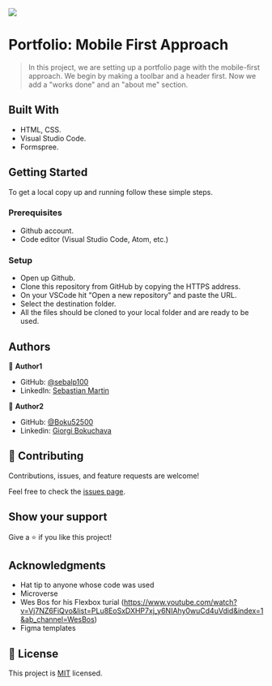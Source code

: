 ![](https://img.shields.io/badge/Microverse-blueviolet)

# Portfolio: Mobile First Approach

> In this project, we are setting up a portfolio page with the mobile-first approach. We begin by making a toolbar and a header first. Now we add a "works done" and an "about me" section.

## Built With

- HTML, CSS.
- Visual Studio Code.
- Formspree.

## Getting Started

To get a local copy up and running follow these simple steps.

### Prerequisites

- Github account.
- Code editor (Visual Studio Code, Atom, etc.)

### Setup

- Open up Github.
- Clone this repository from GitHub by copying the HTTPS address.
- On your VSCode hit "Open a new repository" and paste the URL.
- Select the destination folder.
- All the files should be cloned to your local folder and are ready to be used.

## Authors

👤 **Author1**

- GitHub: [@sebalp100](https://github.com/sebalp100)
- LinkedIn: [Sebastian Martin](https://www.linkedin.com/in/sebastian-martin-956b2724a/)

👤 **Author2**

- GitHub: [@Boku52500](https://github.com/Boku52500)
- Linkedin: [Giorgi Bokuchava](https://www.linkedin.com/in/giorgi-bokuchava-430252240/)

## 🤝 Contributing

Contributions, issues, and feature requests are welcome!

Feel free to check the [issues page](../../issues/).

## Show your support

Give a ⭐️ if you like this project!

## Acknowledgments

- Hat tip to anyone whose code was used
- Microverse
- Wes Bos for his Flexbox turial (https://www.youtube.com/watch?v=Vj7NZ6FiQvo&list=PLu8EoSxDXHP7xj_y6NIAhy0wuCd4uVdid&index=1&ab_channel=WesBos)
- Figma templates

## 📝 License

This project is [MIT](./LICENSE) licensed.
